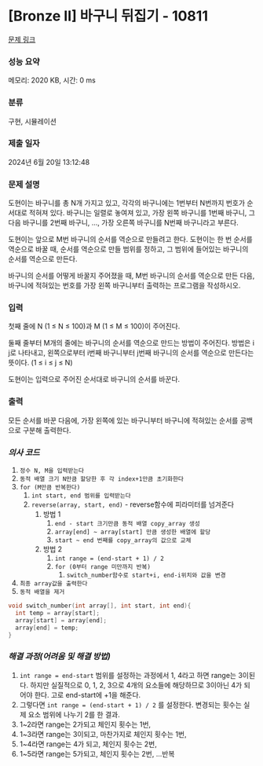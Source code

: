 # [Bronze II] 바구니 뒤집기 - 10811 

[문제 링크](https://www.acmicpc.net/problem/10811) 

### 성능 요약

메모리: 2020 KB, 시간: 0 ms

### 분류

구현, 시뮬레이션

### 제출 일자

2024년 6월 20일 13:12:48

### 문제 설명

<p>도현이는 바구니를 총 N개 가지고 있고, 각각의 바구니에는 1번부터 N번까지 번호가 순서대로 적혀져 있다. 바구니는 일렬로 놓여져 있고, 가장 왼쪽 바구니를 1번째 바구니, 그 다음 바구니를 2번째 바구니, ..., 가장 오른쪽 바구니를 N번째 바구니라고 부른다. </p>

<p>도현이는 앞으로 M번 바구니의 순서를 역순으로 만들려고 한다. 도현이는 한 번 순서를 역순으로 바꿀 때, 순서를 역순으로 만들 범위를 정하고, 그 범위에 들어있는 바구니의 순서를 역순으로 만든다.</p>

<p>바구니의 순서를 어떻게 바꿀지 주어졌을 때, M번 바구니의 순서를 역순으로 만든 다음, 바구니에 적혀있는 번호를 가장 왼쪽 바구니부터 출력하는 프로그램을 작성하시오.</p>

### 입력 

 <p>첫째 줄에 N (1 ≤ N ≤ 100)과 M (1 ≤ M ≤ 100)이 주어진다.</p>

<p>둘째 줄부터 M개의 줄에는 바구니의 순서를 역순으로 만드는 방법이 주어진다. 방법은 i j로 나타내고, 왼쪽으로부터 i번째 바구니부터 j번째 바구니의 순서를 역순으로 만든다는 뜻이다. (1 ≤ i ≤ j ≤ N)</p>

<p>도현이는 입력으로 주어진 순서대로 바구니의 순서를 바꾼다.</p>

### 출력 

 <p>모든 순서를 바꾼 다음에, 가장 왼쪽에 있는 바구니부터 바구니에 적혀있는 순서를 공백으로 구분해 출력한다.</p>


### ***의사 코드***
1. `정수 N, M을 입력받는다`
2. `동적 배열 크기 N만큼 할당한 후 각 index+1만큼 초기화한다`
3. `for (M만큼 반복한다)`
	1. `int start, end 범위를 입력받는다`
	2. `reverse(array, start, end)` - reverse함수에 피라미터를 넘겨준다
		1. 방법 1
			1. `end - start 크기만큼 동적 배열 copy_array 생성`
			2. `array[end] ~ array[start] 만큼 생성한 배열에 할당`
			3. `start ~ end 번째를 copy_array의 값으로 교체`
		2. 방법 2
			1. `int range = (end-start + 1) / 2` 
			2. `for (0부터 range 미만까지 반복)`
				1. `switch_number함수로 start+i, end-i위치와 값을 변경`
4. `최종 array값을 출력한다`
5. `동적 배열을 제거`

```cpp
void switch_number(int array[], int start, int end){
  int temp = array[start];
  array[start] = array[end];
  array[end] = temp;
}
```

### ***해결 과정(어려움 및 해결 방법)***
1. `int range = end-start` 범위를 설정하는 과정에서 1, 4라고 하면 range는 3이된다. 하지만 실질적으로 0, 1, 2, 3으로 4개의 요소들에 해당하므로 3이아닌 4가 되어야 한다. 고로 end-start에 +1을 해준다.
2. 그렇다면 `int range = (end-start + 1) / 2` 를 설정한다. 변경되는 횟수는 실제 요소 범위에 나누기 2를 한 결과.
3. 1~2라면 range는 2가되고 체인지 횟수는 1번, 
4. 1~3라면 range는 3이되고, 마찬가지로 체인지 횟수는 1번, 
5. 1~4라면 range는 4가 되고, 체인지 횟수는 2번, 
6. 1~5라면 range는 5가되고, 체인지 횟수는 2번, ...반복

